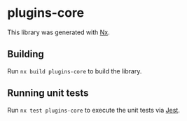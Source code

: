 # plugins-core

This library was generated with [Nx](https://nx.dev).

## Building

Run `nx build plugins-core` to build the library.

## Running unit tests

Run `nx test plugins-core` to execute the unit tests via [Jest](https://jestjs.io).

